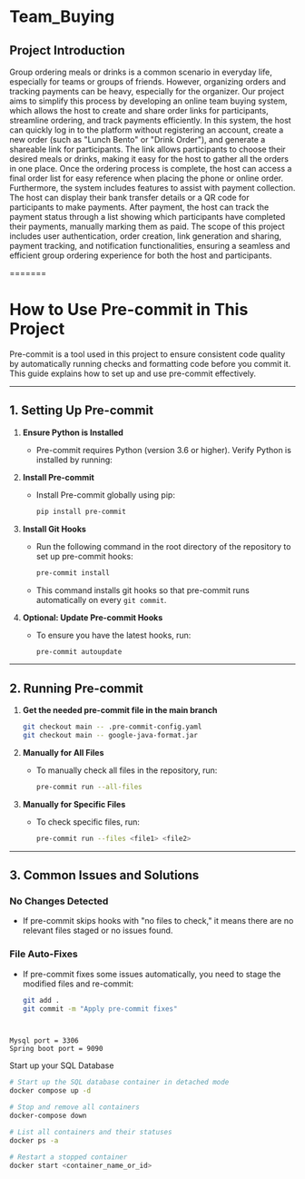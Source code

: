 # Team_Buying
## Project Introduction
Group ordering meals or drinks is a common scenario in everyday life, especially for teams or groups of friends. However, organizing orders and tracking payments can be heavy, especially for the organizer. Our project aims to simplify this process by developing an online team buying system, which allows the host to create and share order links for participants, streamline ordering, and track payments efficiently.
In this system, the host can quickly log in to the platform without registering an account, create a new order (such as "Lunch Bento" or "Drink Order"), and generate a shareable link for participants. The link allows participants to choose their desired meals or drinks, making it easy for the host to gather all the orders in one place. Once the ordering process is complete, the host can access a final order list for easy reference when placing the phone or online order.
Furthermore, the system includes features to assist with payment collection. The host can display their bank transfer details or a QR code for participants to make payments. After payment, the host can track the payment status through a list showing which participants have completed their payments, manually marking them as paid.
The scope of this project includes user authentication, order creation, link generation and sharing, payment tracking, and notification functionalities, ensuring a seamless and efficient group ordering experience for both the host and participants.

=======
# How to Use Pre-commit in This Project

Pre-commit is a tool used in this project to ensure consistent code quality by automatically running checks and formatting code before you commit it. This guide explains how to set up and use pre-commit effectively.

---

## **1. Setting Up Pre-commit**

1. **Ensure Python is Installed**
   - Pre-commit requires Python (version 3.6 or higher). Verify Python is installed by running:

2. **Install Pre-commit**
   - Install Pre-commit globally using pip:
     ```bash
     pip install pre-commit
     ```

3. **Install Git Hooks**
   - Run the following command in the root directory of the repository to set up pre-commit hooks:
     ```bash
     pre-commit install
     ```
   - This command installs git hooks so that pre-commit runs automatically on every `git commit`.

4. **Optional: Update Pre-commit Hooks**
   - To ensure you have the latest hooks, run:
     ```bash
     pre-commit autoupdate
     ```

---

## **2. Running Pre-commit**

1. **Get the needed pre-commit file in the main branch**
     ```bash
     git checkout main -- .pre-commit-config.yaml
     git checkout main -- google-java-format.jar
     ```

2. **Manually for All Files**
   - To manually check all files in the repository, run:
     ```bash
     pre-commit run --all-files
     ```

3. **Manually for Specific Files**
   - To check specific files, run:
     ```bash
     pre-commit run --files <file1> <file2>
     ```

---

## **3. Common Issues and Solutions**

### **No Changes Detected**
- If pre-commit skips hooks with "no files to check," it means there are no relevant files staged or no issues found.

### **File Auto-Fixes**
- If pre-commit fixes some issues automatically, you need to stage the modified files and re-commit:
  ```bash
  git add .
  git commit -m "Apply pre-commit fixes"




```
Mysql port = 3306
Spring boot port = 9090
```

Start up your SQL Database
```bash
# Start up the SQL database container in detached mode
docker compose up -d

# Stop and remove all containers
docker-compose down

# List all containers and their statuses
docker ps -a

# Restart a stopped container
docker start <container_name_or_id>

```

